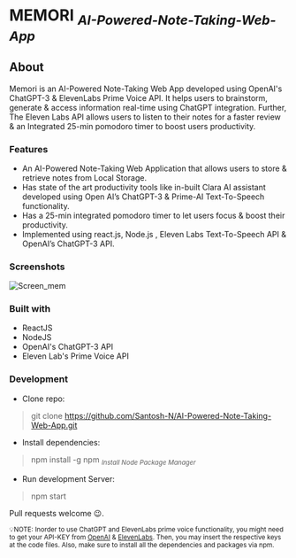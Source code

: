 # MEMORI <sub>*AI-Powered-Note-Taking-Web-App*</sub>
## About
Memori is an AI-Powered Note-Taking Web App developed using OpenAI's ChatGPT-3 & ElevenLabs Prime Voice API. It helps users to brainstorm, generate & access information real-time using ChatGPT integration. Further, The Eleven Labs API allows users to listen to their notes for a faster review & an Integrated 25-min pomodoro timer to boost users productivity.
### Features
* An AI-Powered Note-Taking Web Application that allows users to store & retrieve notes from Local Storage.
* Has state of the art productivity tools like in-built Clara AI assistant developed using Open AI’s ChatGPT-3 & Prime-AI Text-To-Speech functionality.
* Has a 25-min integrated pomodoro timer to let users focus & boost their productivity.
* Implemented using react.js, Node.js , Eleven Labs Text-To-Speech API & OpenAI’s ChatGPT-3 API.

### Screenshots
![Screen_mem](https://github.com/Santosh-N/AI-Powered-Note-Taking-Web-App/assets/91065493/b894f371-d93e-4892-be33-7beab32c4775)




### Built with
* ReactJS
* NodeJS
* OpenAI's ChatGPT-3 API
* Eleven Lab's Prime Voice API

### Development
* Clone repo:
> git clone https://github.com/Santosh-N/AI-Powered-Note-Taking-Web-App.git
* Install dependencies:
> npm install -g npm <sub>*Install Node Package Manager*</sub>
* Run development Server:
> npm start

Pull requests welcome :wink:.

<sub>:bulb:NOTE: Inorder to use ChatGPT and ElevenLabs prime voice functionality, you might need to get your API-KEY from [OpenAI](https://platform.openai.com/account/api-keys) & [ElevenLabs](https://docs.elevenlabs.io/authentication/01-xi-api-key). Then, you may insert the respective keys at the code files. Also, make sure to install all the dependencies and packages via npm.</sub>

